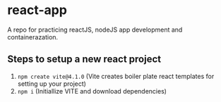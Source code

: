 # react-app

A repo for practicing reactJS, nodeJS app development and containerazation.

## Steps to setup a new react project

1. `npm create vite@4.1.0` (Vite creates boiler plate react templates for setting up your project)
2. `npm i` (Initiallize VITE and download dependencies)
